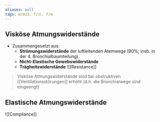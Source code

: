 ```yaml
---
aliases: null
tags: m/m13, f/🫁, f/⚙️
---
```

## Visköse Atmungswiderstände
- Zusammengesetzt aus:
	- **Strömungswiderstände** der luftleitenden Atemwege (90%; insb. in der 4. Bronchialbaumteilung)
	- **Nicht-Elastische Gewebswiderstände**
	- **Trägheitswiderstände**
![[Resistance]]

> Visköse Atmungswiderstände sind bei obstruktiven [[Ventilationsstörungen]] erhöht (d.h. die Bronchialwege sind eingeengt)

## Elastische Atmungswiderstände
![[Compliance]]


